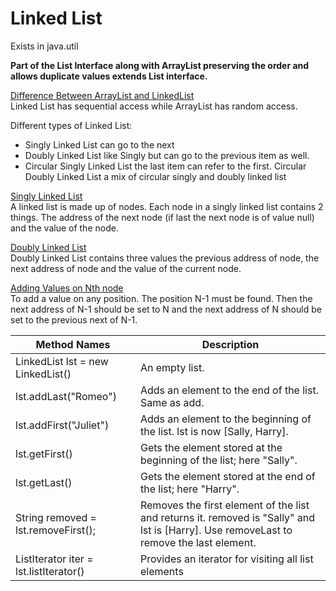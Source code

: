 # Linked List

Exists in java.util </br>

<b>Part of the List Interface along with ArrayList preserving the order and allows duplicate values
extends List interface. </b>

<u>Difference Between ArrayList and LinkedList</u></br>
Linked List has sequential access while ArrayList has random access.

Different types of Linked List:
* Singly Linked List can go to the next
* Doubly Linked List like Singly but can go to the previous item as well.
* Circular Singly Linked List the last item can refer to the first.
 Circular Doubly Linked List a mix of circular singly and doubly linked list

<u>Singly Linked List</u><br/>
A linked list is made up of nodes. Each node in a singly linked list contains 2 things. The address of the next node (if last the next node is of value null) and the value of the node.

<u>Doubly Linked List</u><br/>
Doubly Linked List contains three values the previous address of node, the next address of node and the value of the current node.

<u>Adding Values on Nth node</u><br/>
To add a value on any position. The position N-1 must be found. Then the next address of N-1 should be set to N and the next address of N should be set to the previous next of N-1.

  | Method Names                                      | Description                                          |
  |------------------------------------------------------|---------------------------------------------------|
  | LinkedList<String> lst = new LinkedList<String>() | An empty list.                                       |
  | lst.addLast("Romeo")                              | Adds an element to the end of the list. Same as add. |
  | lst.addFirst("Juliet")                            | Adds an element to the beginning of the list. lst is now [Sally, Harry].
  | lst.getFirst()                                    | Gets the element stored at the beginning of the list; here "Sally".
  | lst.getLast()                                     | Gets the element stored at the end of the list; here "Harry".
  | String removed = lst.removeFirst();               | Removes the first element of the list and returns it. removed is "Sally" and lst is [Harry]. Use removeLast to remove the last element.
  | ListIterator<String> iter = lst.listIterator()    | Provides an iterator for visiting all list elements

